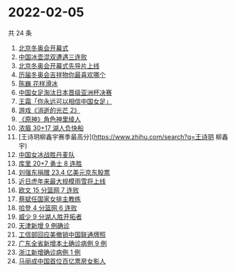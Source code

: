 # 2022-02-05

共 24 条

<!-- BEGIN -->
<!-- 最后更新时间 Sat Feb 05 2022 18:11:38 GMT+0800 (China Standard Time) -->

1. [北京冬奥会开幕式](https://www.zhihu.com/search?q=冬奥会开幕式)
1. [中国冰壶混双遭遇三连败](https://www.zhihu.com/search?q=冰壶)
1. [北京冬奥会开幕式先导片上线](https://www.zhihu.com/search?q=北京冬奥会开幕式先导片)
1. [历届冬奥会吉祥物你最喜欢哪个](https://www.zhihu.com/search?q=冬奥会吉祥物)
1. [陈巍 花样滑冰](https://www.zhihu.com/search?q=花样滑冰)
1. [中国女足淘汰日本晋级亚洲杯决赛](https://www.zhihu.com/search?q=中国女足)
1. [王霜「你永远可以相信中国女足」](https://www.zhihu.com/search?q=王霜)
1. [游戏《消逝的光芒 2》](https://www.zhihu.com/search?q=消逝的光芒2)
1. [《原神》角色神里绫人](https://www.zhihu.com/search?q=原神)
1. [浓眉 30+17 湖人负快船](https://www.zhihu.com/search?q=湖人)
1. [王诗玥柳鑫宇赛季最高分](https://www.zhihu.com/search?q=王诗玥 柳鑫宇)
1. [中国女冰战胜丹麦队](https://www.zhihu.com/search?q=冰球)
1. [库里 20+7 勇士 8 连胜](https://www.zhihu.com/search?q=勇士)
1. [刘强东捐赠 23.4 亿美元京东股票](https://www.zhihu.com/search?q=刘强东捐赠股票)
1. [近日虎年来最大规模雨雪将上线](https://www.zhihu.com/search?q=虎年最大规模雨雪将上线)
1. [欧文 15 分篮网 7 连败](https://www.zhihu.com/search?q=篮网)
1. [蔡斌任国家女排主教练](https://www.zhihu.com/search?q=蔡斌)
1. [哈登 4 分篮网 6 连败](https://www.zhihu.com/search?q=篮网)
1. [威少 9 分湖人胜开拓者](https://www.zhihu.com/search?q=湖人)
1. [天津新增 9 例确诊](https://www.zhihu.com/search?q=天津疫情)
1. [工信部回应美撤销中国联通牌照](https://www.zhihu.com/search?q=工信部回应美撤销中国联通牌照)
1. [广东全省新增本土确诊病例 9 例](https://www.zhihu.com/search?q=广东疫情)
1. [浙江新增确诊病例 1 例](https://www.zhihu.com/search?q=浙江疫情)
1. [马丽成中国首位百亿票房女影人](https://www.zhihu.com/search?q=马丽)

<!-- END -->
